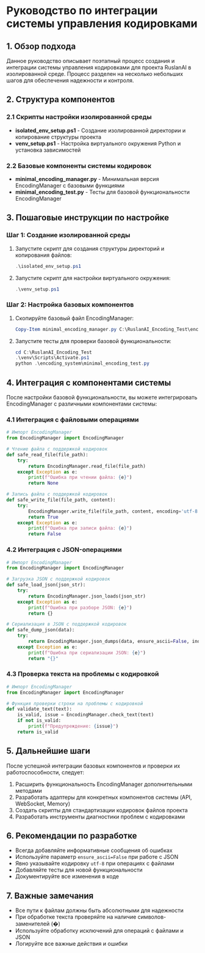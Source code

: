 # Руководство по интеграции системы управления кодировками

## 1. Обзор подхода

Данное руководство описывает поэтапный процесс создания и интеграции системы управления кодировками для проекта RuslanAI в изолированной среде. Процесс разделен на несколько небольших шагов для обеспечения надежности и контроля.

## 2. Структура компонентов

### 2.1 Скрипты настройки изолированной среды

- **isolated_env_setup.ps1** - Создание изолированной директории и копирование структуры проекта
- **venv_setup.ps1** - Настройка виртуального окружения Python и установка зависимостей

### 2.2 Базовые компоненты системы кодировок

- **minimal_encoding_manager.py** - Минимальная версия EncodingManager с базовыми функциями
- **minimal_encoding_test.py** - Тесты для базовой функциональности EncodingManager

## 3. Пошаговые инструкции по настройке

### Шаг 1: Создание изолированной среды

1. Запустите скрипт для создания структуры директорий и копирования файлов:
   ```powershell
   .\isolated_env_setup.ps1
   ```

2. Запустите скрипт для настройки виртуального окружения:
   ```powershell
   .\venv_setup.ps1
   ```

### Шаг 2: Настройка базовых компонентов

1. Скопируйте базовый файл EncodingManager:
   ```powershell
   Copy-Item minimal_encoding_manager.py C:\RuslanAI_Encoding_Test\encoding_system\EncodingManager.py
   ```

2. Запустите тесты для проверки базовой функциональности:
   ```powershell
   cd C:\RuslanAI_Encoding_Test
   .\venv\Scripts\Activate.ps1
   python .\encoding_system\minimal_encoding_test.py
   ```

## 4. Интеграция с компонентами системы

После настройки базовой функциональности, вы можете интегрировать EncodingManager с различными компонентами системы:

### 4.1 Интеграция с файловыми операциями

```python
# Импорт EncodingManager
from EncodingManager import EncodingManager

# Чтение файла с поддержкой кодировок
def safe_read_file(file_path):
    try:
        return EncodingManager.read_file(file_path)
    except Exception as e:
        print(f"Ошибка при чтении файла: {e}")
        return None

# Запись файла с поддержкой кодировок
def safe_write_file(file_path, content):
    try:
        EncodingManager.write_file(file_path, content, encoding='utf-8')
        return True
    except Exception as e:
        print(f"Ошибка при записи файла: {e}")
        return False
```

### 4.2 Интеграция с JSON-операциями

```python
# Импорт EncodingManager
from EncodingManager import EncodingManager

# Загрузка JSON с поддержкой кодировок
def safe_load_json(json_str):
    try:
        return EncodingManager.json_loads(json_str)
    except Exception as e:
        print(f"Ошибка при разборе JSON: {e}")
        return {}

# Сериализация в JSON с поддержкой кодировок
def safe_dump_json(data):
    try:
        return EncodingManager.json_dumps(data, ensure_ascii=False, indent=2)
    except Exception as e:
        print(f"Ошибка при сериализации JSON: {e}")
        return "{}"
```

### 4.3 Проверка текста на проблемы с кодировкой

```python
# Импорт EncodingManager
from EncodingManager import EncodingManager

# Функция проверки строки на проблемы с кодировкой
def validate_text(text):
    is_valid, issue = EncodingManager.check_text(text)
    if not is_valid:
        print(f"Предупреждение: {issue}")
    return is_valid
```

## 5. Дальнейшие шаги

После успешной интеграции базовых компонентов и проверки их работоспособности, следует:

1. Расширить функциональность EncodingManager дополнительными методами
2. Разработать адаптеры для конкретных компонентов системы (API, WebSocket, Memory)
3. Создать скрипты для стандартизации кодировок файлов проекта
4. Разработать инструменты диагностики проблем с кодировками

## 6. Рекомендации по разработке

- Всегда добавляйте информативные сообщения об ошибках
- Используйте параметр `ensure_ascii=False` при работе с JSON
- Явно указывайте кодировку `utf-8` при операциях с файлами
- Добавляйте тесты для новой функциональности
- Документируйте все изменения в коде

## 7. Важные замечания

- Все пути к файлам должны быть абсолютными для надежности
- При обработке текста проверяйте на наличие символов-заменителей (�)
- Используйте обработку исключений для операций с файлами и JSON
- Логируйте все важные действия и ошибки